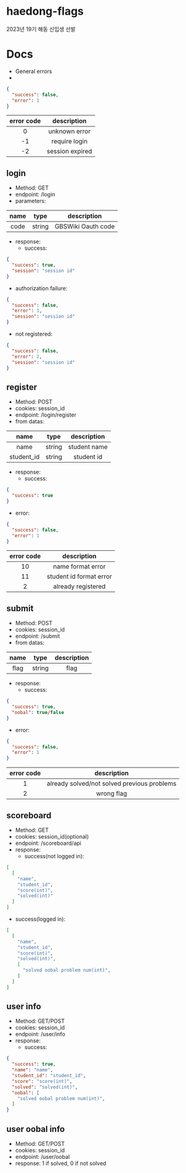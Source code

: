 # haedong-flags
2023년 19기 해동 신입생 선발

# Docs
* General errors
* 
```json
{
  "success": false,
  "error": 1
}
```
| error code |   description   |
|:----------:|:---------------:|
| 0 | unknown error |
|     -1     |  require login  |
|     -2     | session expired |

## login
* Method: GET
* endpoint: /login
* parameters:

|name|type|description|
|:---:|:---:|:---:|
|code|string|GBSWiki Oauth code|
* response:
  * success:  
```json
{
  "success": true,
  "session": "session id"
}
```
  * authorization failure:  
```json
{
  "success": false,
  "error": 1,
  "session": "session id"
}
```
  * not registered:  
```json
{
  "success": false,
  "error": 2,
  "session": "session id"
}
```
## register
* Method: POST
* cookies: session_id
* endpoint: /login/register
* from datas:

| name |type| description  |
|:----:|:---:|:------------:|
| name |string| student name |
| student_id | string | student id |

* response:
  * success:  
```json
{
  "success": true
}
```
  * error:  
```json
{
  "success": false,
  "error": 1
}
```
| error code | description |
|:----------:|:-----------:|
| 10 | name format error |
| 11 | student id format error |
| 2 | already registered |

## submit
* Method: POST
* cookies: session_id
* endpoint: /submit
* from datas:

| name |type| description  |
|:----:|:---:|:------------:|
| flag |string| flag |

* response:
  * success:
```json
{
  "success": true,
  "oobal": true/false
}
```

  * error:  
```json
{
  "success": false,
  "error": 1
}
```
| error code |                 description                 |
|:----------:|:-------------------------------------------:|
| 1 | already solved/not solved previous problems |
| 2 | wrong flag |

## scoreboard
* Method: GET
* cookies: session_id(optional)
* endpoint: /scoreboard/api
* response:
  * success(not logged in):  
```json
[
  [
    "name",
    "student_id",
    "score(int)",
    "solved(int)"
  ]
]
```
  * success(logged in):  
```json
[
  [
    "name",
    "student_id",
    "score(int)",
    "solved(int)",
    [
      "solved oobal problem num(int)",
    ]
  ]
]
```

## user info
* Method: GET/POST
* cookies: session_id
* endpoint: /user/info
* response:
  * success:  
```json
{
  "success": true,
  "name": "name",
  "student_id": "student_id",
  "score": "score(int)",
  "solved": "solved(int)",
  "oobal": [
    "solved oobal problem num(int)",
  ]
}
```

## user oobal info
* Method: GET/POST
* cookies: session_id
* endpoint: /user/oobal
* response: 1 if solved, 0 if not solved
